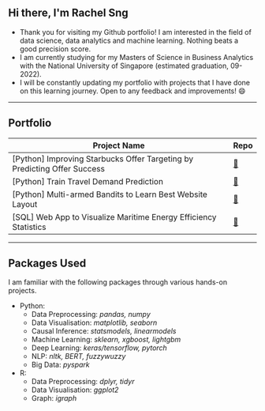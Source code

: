 ## Hi there, I'm Rachel Sng

- Thank you for visiting my Github portfolio! I am interested in the field of data science, data analytics and machine learning. Nothing beats a good precision score. 
- I am currently studying for my Masters of Science in Business Analytics with the National University of Singapore (estimated graduation, 09-2022). 
- I will be constantly updating my portfolio with projects that I have done on this learning journey. Open to any feedback and improvements! 😄

-------------------------------------------

## Portfolio

| Project Name | Repo |
| --- | ----------- |
| [Python] Improving Starbucks Offer Targeting by Predicting Offer Success | [🔗 ](https://github.com/rachelsng/Improving-Starbucks-Offer-Targeting-with-Success-Prediction)|
| [Python] Train Travel Demand Prediction | [🔗 ](https://github.com/rachelsng/Train-Travel-Demand-Modelling-in-Python)|
| [Python] Multi-armed Bandits to Learn Best Website Layout | [🔗 ](https://github.com/rachelsng/Multiarmed-Bandits-Website-Tuning)|
| [SQL] Web App to Visualize Maritime Energy Efficiency Statistics | [🔗 ](https://github.com/salimwid/Visualizing_Maritime_Energy_Efficiency_Statistics)|

-------------------------------------------

## Packages Used

I am familiar with the following packages through various hands-on projects. 

- Python:
    - Data Preprocessing: *pandas, numpy*
    - Data Visualisation: *matplotlib, seaborn*
    - Causal Inference: *statsmodels, linearmodels*
    - Machine Learning: *sklearn, xgboost, lightgbm*
    - Deep Learning: *keras/tensorflow, pytorch*
    - NLP: *nltk, BERT, fuzzywuzzy*
    - Big Data: *pyspark*
- R: 
    - Data Preprocessing: *dplyr, tidyr*
    - Data Visualisation: *ggplot2*
    - Graph: *igraph*